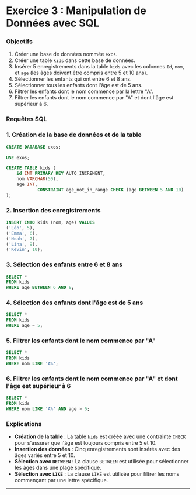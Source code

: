 # Exercice 3 : Manipulation de Données avec SQL

### Objectifs

1. Créer une base de données nommée `exos`.
2. Créer une table `kids` dans cette base de données.
3. Insérer 5 enregistrements dans la table `kids` avec les colonnes `Id`, `nom`, et `age` (les âges doivent être compris entre 5 et 10 ans).
4. Sélectionner les enfants qui ont entre 6 et 8 ans.
5. Sélectionner tous les enfants dont l'âge est de 5 ans.
6. Filtrer les enfants dont le nom commence par la lettre "A".
7. Filtrer les enfants dont le nom commence par "A" et dont l'âge est supérieur à 6.

### Requêtes SQL

### 1. Création de la base de données et de la table

```sql
CREATE DATABASE exos;

USE exos;

CREATE TABLE kids (
    id INT PRIMARY KEY AUTO_INCREMENT,
    nom VARCHAR(50),
    age INT,
		    CONSTRAINT age_not_in_range CHECK (age BETWEEN 5 AND 10)
);

```

### 2. Insertion des enregistrements

```sql
INSERT INTO kids (nom, age) VALUES
('Léo', 5),
('Emma', 6),
('Noah', 7),
('Lina', 9),
('Kevin', 10);

```

### 3. Sélection des enfants entre 6 et 8 ans

```sql
SELECT *
FROM kids
WHERE age BETWEEN 6 AND 8;

```

### 4. Sélection des enfants dont l'âge est de 5 ans

```sql
SELECT *
FROM kids
WHERE age = 5;

```

### 5. Filtrer les enfants dont le nom commence par "A"

```sql
SELECT *
FROM kids
WHERE nom LIKE 'A%';

```

### 6. Filtrer les enfants dont le nom commence par "A" et dont l'âge est supérieur à 6

```sql
SELECT *
FROM kids
WHERE nom LIKE 'A%' AND age > 6;

```

### Explications

- **Création de la table** : La table `kids` est créée avec une contrainte `CHECK` pour s'assurer que l'âge est toujours compris entre 5 et 10.
- **Insertion des données** : Cinq enregistrements sont insérés avec des âges variés entre 5 et 10.
- **Sélection avec `BETWEEN`** : La clause `BETWEEN` est utilisée pour sélectionner les âges dans une plage spécifique.
- **Sélection avec `LIKE`** : La clause `LIKE` est utilisée pour filtrer les noms commençant par une lettre spécifique.

---